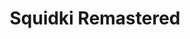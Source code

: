 ---
slug: squidki-remastered
title: Squidki Remastered
description: "Squidki Remastered is an exciting online game. Play for free directly in your browser!"
icon: /images/new_mods/Sprunki Remastered.png
url: https://wowtbc.net/sprunki/remastered-2/index.html
previewImage: /images/new_mods/Sprunki Remastered.png
type: new mods

# SEO配置
seo:
  title: "Squidki Remastered - Play Free Online Game | Fun Browser Games"
  description: "Squidki Remastered - Play this fun online game for free in your browser. No download required!"
  ogImage: "/images/new_mods/Sprunki Remastered.png"
  keywords: "squidki-remastered, online game, browser game, free game, new mods game, play online"

videoUrls:
  - https://www.youtube.com/embed/example1
  - https://www.youtube.com/embed/example2

whyPlay:
  title: "Why Play Squidki Remastered?"
  items:
    - "Immersive Gameplay: Squidki Remastered offers an engaging and immersive gaming experience that will keep you entertained for hours"
    - "Challenging Levels: Test your skills with increasingly difficult challenges and obstacles"
    - "Beautiful Graphics: Enjoy stunning visuals and smooth animations that bring the game world to life"
    - "Regular Updates: New content and features are added regularly to keep the game fresh and exciting"
    - "Free to Play: Experience all the fun without spending a penny"
    - "Community Features: Connect with other players, share strategies, and compete for high scores"
    - "Cross-Platform: Play on any device with a web browser, no downloads required"

features:
  title: "Key Features of Squidki Remastered"
  image: "/images/new_mods/Sprunki Remastered.png"
  items:
    - "Intuitive Controls: Easy to learn controls make Squidki Remastered accessible for players of all skill levels"
    - "Multiple Game Modes: Enjoy various gameplay options that provide different challenges and experiences"
    - "Character Customization: Personalize your gaming experience with unique characters and items"
    - "Achievement System: Complete special tasks to earn rewards and recognition"
    - "Leaderboards: Compete with players worldwide and see who can achieve the highest scores"

characteristics:
  title: "Game Characteristics"
  image: "/images/new_mods/Sprunki Remastered.png"
  items:
    - "Genre: New mods game with elements of strategy and skill"
    - "Difficulty: Suitable for both casual gamers and those seeking a challenge"
    - "Play Time: Quick sessions or extended gameplay, depending on your preference"
    - "Art Style: Vibrant and engaging visuals that enhance the gaming experience"
    - "Sound Design: Immersive audio that complements the gameplay perfectly"

info: "Squidki Remastered is an exciting online game that offers players a unique and engaging gaming experience. With its intuitive controls, stunning visuals, and challenging gameplay, Squidki Remastered provides hours of entertainment for players of all ages and skill levels. Whether you're looking for a quick gaming session during a break or an extended play session, Squidki Remastered delivers an immersive experience that will keep you coming back for more. The game features multiple levels of increasing difficulty, ensuring that players are constantly challenged as they progress. With regular updates adding new content and features, Squidki Remastered remains fresh and exciting, providing endless entertainment options for its growing community of players."

howToPlayIntro: "Welcome to Squidki Remastered! This guide will walk you through the basics and help you master the game. Whether you're a beginner or looking to improve your skills, these tips and instructions will enhance your gaming experience."

howToPlaySteps:
  - title: "Getting Started"
    description: "Begin your Squidki Remastered adventure by familiarizing yourself with the controls. Use your keyboard or mouse to navigate through the game interface. The tutorial will guide you through the basic mechanics and help you understand the objectives."
  - title: "Understanding the Objectives"
    description: "In Squidki Remastered, your main goal is to progress through levels by completing specific objectives. Each level presents unique challenges that require different strategies and approaches."
  - title: "Mastering the Controls"
    description: "Practice using the controls to improve your precision and reaction time. Squidki Remastered requires quick reflexes and strategic thinking to overcome obstacles and defeat opponents."
  - title: "Utilizing Power-ups"
    description: "Collect power-ups throughout the game to enhance your abilities and overcome difficult challenges. Each power-up offers unique advantages that can be crucial for success."
  - title: "Developing Strategies"
    description: "As you progress in Squidki Remastered, develop effective strategies for different scenarios. Analyze patterns, anticipate challenges, and adapt your approach to maximize your performance."

faq:
  title: "Frequently Asked Questions about Squidki Remastered"
  items:
    - question: "Is Squidki Remastered free to play?"
      answer: "Yes, Squidki Remastered is completely free to play directly in your web browser. No downloads or purchases are required to enjoy the full game experience."
    - question: "Can I play Squidki Remastered on mobile devices?"
      answer: "Yes, Squidki Remastered is optimized for both desktop and mobile play. You can enjoy the game on any device with a web browser and internet connection."
    - question: "Are there any in-game purchases?"
      answer: "While Squidki Remastered is free to play, there may be optional in-game purchases available for cosmetic items or additional features that don't affect core gameplay."
    - question: "How often is Squidki Remastered updated?"
      answer: "The developers regularly update Squidki Remastered with new content, features, and improvements based on player feedback and game performance."
    - question: "Can I play Squidki Remastered offline?"
      answer: "Currently, Squidki Remastered requires an internet connection to play as it's a browser-based online game."
    - question: "Is Squidki Remastered suitable for children?"
      answer: "Yes, Squidki Remastered is designed to be family-friendly and suitable for players of all ages."
    - question: "How do I report bugs or issues?"
      answer: "If you encounter any problems while playing Squidki Remastered, you can report them through the game's support page or contact the developers directly through their website."
    - question: "Still Have Questions?"
      answer: "If you have additional questions about Squidki Remastered that aren't covered in this FAQ, please visit our support center or contact our customer service team for assistance."
---